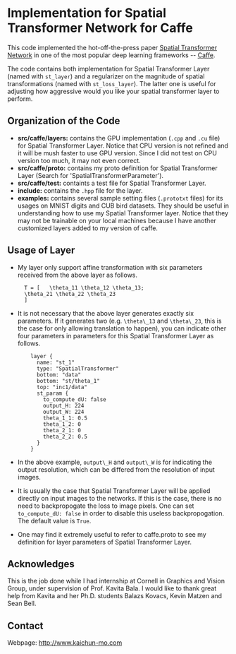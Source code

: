 # Implementation for Spatial Transformer Network for Caffe

This code implemented the hot-off-the-press paper [Spatial Transformer Network](http://arxiv.org/abs/1506.02025) in one of the most popular deep learning frameworks -- [Caffe](http://caffe.berkeleyvision.org/).

The code contains both implementation for Spatial Transformer Layer (named with `st_layer`) and a regularizer on the magnitude of spatial transformations (named with `st_loss_layer`). The latter one is useful for adjusting how aggressive would you like your spatial transformer layer to perform.

## Organization of the Code

* **src/caffe/layers:** contains the GPU implementation (`.cpp` and `.cu` file) for Spatial Transformer Layer. Notice that CPU version is not refined and it will be mush faster to use GPU version. Since I did not test on CPU version too much, it may not even correct.
* **src/caffe/proto:** contains my proto definition for Spatial Transformer Layer (Search for 'SpatialTransformerParameter').
* **src/caffe/test:** containts a test file for Spatial Transformer Layer.
* **include:** contains the `.hpp` file for the layer.
* **examples:** contains several sample setting files (`.prototxt` files) for its usages on MNIST digits and CUB bird datasets. They should be useful in understanding how to use my Spatial Transformer layer. Notice that they may not be trainable on your local machines because I have another customized layers added to my version of caffe.

## Usage of Layer

* My layer only support affine transformation with six parameters received from the above layer as follows.
	
        T = [	\theta_11 \theta_12 \theta_13;
		\theta_21 \theta_22 \theta_23
		]
	
* It is not necessary that the above layer generates exactly six parameters. If it generates two (e.g. `\theta\_13` and `\theta\_23`, this is the case for only allowing translation to happen), you can indicate other four parameters in parameters for this Spatial Transformer Layer as follows.
	
          layer {
            name: "st_1"
            type: "SpatialTransformer"
            bottom: "data"
            bottom: "st/theta_1"
            top: "inc1/data"
            st_param {
              to_compute_dU: false
              output_H: 224
              output_W: 224
              theta_1_1: 0.5
              theta_1_2: 0
              theta_2_1: 0
              theta_2_2: 0.5
            }
          }
	
* In the above example, `output\_H` and `output\_W` is for indicating the output resolution, which can be differed from the resolution of input images.
* It is usually the case that Spatial Transformer Layer will be applied directly on input images to the networks. If this is the case, there is no need to backpropogate the loss to image pixels. One can set `to_compute_dU: false` in order to disable this useless backpropogation. The default value is `True`.
* One may find it extremely useful to refer to caffe.proto to see my definition for layer parameters of Spatial Transformer Layer.

## Acknowledges

This is the job done while I had internship at Cornell in Graphics and Vision Group, under supervision of Prof. Kavita Bala. I would like to thank great help from Kavita and her Ph.D. students Balazs Kovacs, Kevin Matzen and Sean Bell. 

## Contact

Webpage: http://www.kaichun-mo.com
